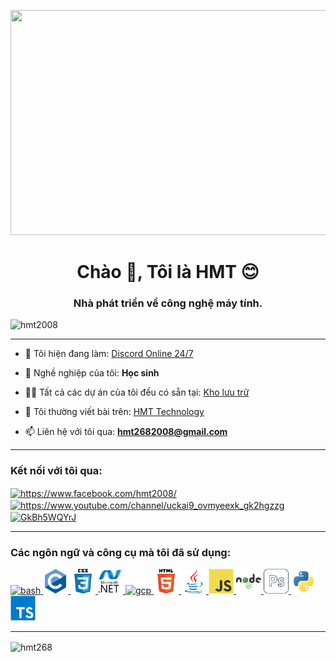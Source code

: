 <p align="center"><img src="https://raw.githubusercontent.com/HMT2008/HMT2008/main/img0.png" width="640" height="360" />

<h1 align="center">Chào 👋, Tôi là HMT 😊</h1>
<h3 align="center">Nhà phát triển về công nghệ máy tính.</h3>

<p align="left"> <img src="https://komarev.com/ghpvc/?username=hmt2008&label=Profile%20views&color=0e75b6&style=flat" alt="hmt2008" /> </p>
</p>

---

- 🔭 Tôi hiện đang làm: [Discord Online 24/7](https://github.com/HMT268/Discord-Online-247)

- 👯 Nghề nghiệp của tôi: **Học sinh**

- 👨‍💻 Tất cả các dự án của tôi đều có sẵn tại: [Kho lưu trữ](https://github.com/HMT2008?tab=repositories)

- 📝 Tôi thường viết bài trên: [HMT Technology](https://sites.google.com/view/hmt268)

- 📫 Liên hệ với tôi qua: **hmt2682008@gmail.com**

---

<h3 align="left">Kết nối với tôi qua:</h3>
<p align="left">
<a href="https://fb.com/hmt2008/" target="blank"><img align="center" src="https://raw.githubusercontent.com/rahuldkjain/github-profile-readme-generator/master/src/images/icons/Social/facebook.svg" alt="https://www.facebook.com/hmt2008/" height="30" width="40" /></a>
<a href="https://www.youtube.com/channel/UCkAI9_OVMYeexK_gk2HgZZg" target="blank"><img align="center" src="https://raw.githubusercontent.com/rahuldkjain/github-profile-readme-generator/master/src/images/icons/Social/youtube.svg" alt="https://www.youtube.com/channel/uckai9_ovmyeexk_gk2hgzzg" height="30" width="40" /></a>
<a href="https://discord.gg/NHvshgWk8N" target="blank"><img align="center" src="https://raw.githubusercontent.com/rahuldkjain/github-profile-readme-generator/master/src/images/icons/Social/discord.svg" alt="GkBh5WQYrJ" height="30" width="40" /></a>
</p>

---

<h3 align="left">Các ngôn ngữ và công cụ mà tôi đã sử dụng:</h3>
<p align="left"> <a href="https://www.gnu.org/software/bash/" target="_blank" rel="noreferrer"> <img src="https://www.vectorlogo.zone/logos/gnu_bash/gnu_bash-icon.svg" alt="bash" width="40" height="40"/> </a> <a href="https://www.cprogramming.com/" target="_blank" rel="noreferrer"> <img src="https://raw.githubusercontent.com/devicons/devicon/master/icons/c/c-original.svg" alt="c" width="40" height="40"/> </a> <a href="https://www.w3schools.com/css/" target="_blank" rel="noreferrer"> <img src="https://raw.githubusercontent.com/devicons/devicon/master/icons/css3/css3-original-wordmark.svg" alt="css3" width="40" height="40"/> </a> <a href="https://dotnet.microsoft.com/" target="_blank" rel="noreferrer"> <img src="https://raw.githubusercontent.com/devicons/devicon/master/icons/dot-net/dot-net-original-wordmark.svg" alt="dotnet" width="40" height="40"/> </a> <a href="https://cloud.google.com" target="_blank" rel="noreferrer"> <img src="https://www.vectorlogo.zone/logos/google_cloud/google_cloud-icon.svg" alt="gcp" width="40" height="40"/> </a> <a href="https://www.w3.org/html/" target="_blank" rel="noreferrer"> <img src="https://raw.githubusercontent.com/devicons/devicon/master/icons/html5/html5-original-wordmark.svg" alt="html5" width="40" height="40"/> </a> <a href="https://www.java.com" target="_blank" rel="noreferrer"> <img src="https://raw.githubusercontent.com/devicons/devicon/master/icons/java/java-original.svg" alt="java" width="40" height="40"/> </a> <a href="https://developer.mozilla.org/en-US/docs/Web/JavaScript" target="_blank" rel="noreferrer"> <img src="https://raw.githubusercontent.com/devicons/devicon/master/icons/javascript/javascript-original.svg" alt="javascript" width="40" height="40"/> </a> <a href="https://nodejs.org" target="_blank" rel="noreferrer"> <img src="https://raw.githubusercontent.com/devicons/devicon/master/icons/nodejs/nodejs-original-wordmark.svg" alt="nodejs" width="40" height="40"/> </a> <a href="https://www.photoshop.com/en" target="_blank" rel="noreferrer"> <img src="https://raw.githubusercontent.com/devicons/devicon/master/icons/photoshop/photoshop-line.svg" alt="photoshop" width="40" height="40"/> </a> <a href="https://www.python.org" target="_blank" rel="noreferrer"> <img src="https://raw.githubusercontent.com/devicons/devicon/master/icons/python/python-original.svg" alt="python" width="40" height="40"/> </a> <a href="https://www.typescriptlang.org/" target="_blank" rel="noreferrer"> <img src="https://raw.githubusercontent.com/devicons/devicon/master/icons/typescript/typescript-original.svg" alt="typescript" width="40" height="40"/> </a> </p>

---

<p><img align="center" src="https://github-readme-stats.vercel.app/api?username=hmt268&show_icons=true&locale=en" alt="hmt268" /></p>
